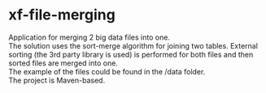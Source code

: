 # xf-file-merging

Application for merging 2 big data files into one.</br>
The solution uses the sort-merge algorithm for joining two tables. External sorting (the 3rd party library is used) is performed for both files and then sorted files are merged into one.</br>
The example of the files could be found in the /data folder. </br>
The project is Maven-based.
